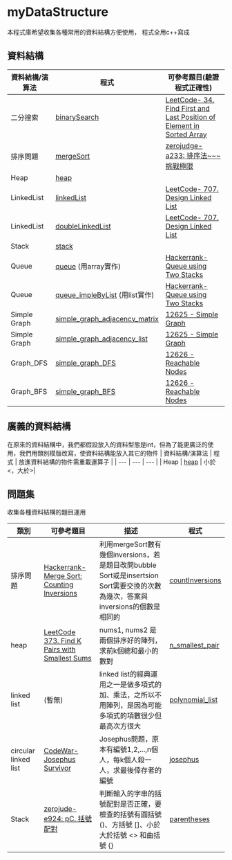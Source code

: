 # myDataStructure

本程式庫希望收集各種常用的資料結構方便使用，
程式全用c++寫成

## 資料結構

| 資料結構/演算法 | 程式 | 可參考題目(驗證程式正確性)|
| --- | --- | --- |
| 二分搜索 | [binarySearch](https://github.com/FermatPredictor/myDataStructure/blob/master/BinarySearch/binarySearch.cpp) | [LeetCode- 34. Find First and Last Position of Element in Sorted Array](https://leetcode.com/problems/find-first-and-last-position-of-element-in-sorted-array/)|
| 排序問題 | [mergeSort](https://github.com/FermatPredictor/myDataStructure/blob/master/Sorting/mergeSort.cpp) |[zerojudge- a233: 排序法~~~ 挑戰極限](https://zerojudge.tw/ShowProblem?problemid=a233)|
| Heap | [heap](https://github.com/FermatPredictor/myDataStructure/blob/master/heap/heap.cpp) | |
|LinkedList|[linkedList](https://github.com/FermatPredictor/myDataStructure/blob/master/linkedList/linkedList.cpp)| [LeetCode- 707. Design Linked List](https://leetcode.com/problems/design-linked-list/) |
|LinkedList|[doubleLinkedList](https://github.com/FermatPredictor/myDataStructure/blob/master/linkedList/doubleLinkedList.cpp)| [LeetCode- 707. Design Linked List](https://leetcode.com/problems/design-linked-list/) |
|Stack|[stack](https://github.com/FermatPredictor/myDataStructure/blob/master/Stack/stack.cpp)| |
|Queue|[queue](https://github.com/FermatPredictor/myDataStructure/blob/master/Queue/queue.cpp) (用array實作)|[Hackerrank- Queue using Two Stacks](https://www.hackerrank.com/challenges/queue-using-two-stacks/problem)|
|Queue|[queue_impleByList](https://github.com/FermatPredictor/myDataStructure/blob/master/Queue/queue_impleByList.cpp) (用list實作)|[Hackerrank- Queue using Two Stacks](https://www.hackerrank.com/challenges/queue-using-two-stacks/problem)|
|Simple Graph|[simple_graph_adjacency_matrix](https://github.com/FermatPredictor/myDataStructure/blob/master/Graph/simple_graph_adjacency_matrix.cpp)|[12625 - Simple Graph](https://acm.cs.nthu.edu.tw/problem/12625/)|
|Simple Graph|[simple_graph_adjacency_list](https://github.com/FermatPredictor/myDataStructure/blob/master/Graph/simple_graph_adjacency_list.cpp)|[12625 - Simple Graph](https://acm.cs.nthu.edu.tw/problem/12625/)|
|Graph_DFS|[simple_graph_DFS](https://github.com/FermatPredictor/myDataStructure/blob/master/Graph/simple_graph_DFS.cpp)|[12626 - Reachable Nodes](https://acm.cs.nthu.edu.tw/problem/12626/)|
|Graph_BFS|[simple_graph_BFS]()|[12626 - Reachable Nodes](https://acm.cs.nthu.edu.tw/problem/12626/)|

## 廣義的資料結構
在原來的資料結構中，我們都假設放入的資料型態是int，但為了能更廣泛的使用，我們用類別模版改寫，使資料結構能放入其它的物件
| 資料結構/演算法 | 程式 | 放進資料結構的物件需重載運算子 |
| --- | --- | --- |
| Heap | [heap](https://github.com/FermatPredictor/myDataStructure/blob/master/heap/general_heap.cpp) | 小於<，大於>|

## 問題集
收集各種資料結構的題目運用

|類別|可參考題目| 描述| 程式|
| --- | --- | --- | --- |
|排序問題| [Hackerrank- Merge Sort: Counting Inversions](https://www.hackerrank.com/challenges/ctci-merge-sort/problem)| 利用mergeSort數有幾個inversions，若是題目改問bubble Sort或是insertsion Sort需要交換的次數為幾次，答案與inversions的個數是相同的| [countInversions](https://github.com/FermatPredictor/myDataStructure/blob/master/problemSet/countInversions.cpp) |
|heap| [LeetCode 373. Find K Pairs with Smallest Sums](https://leetcode.com/problems/find-k-pairs-with-smallest-sums/)|nums1, nums2 是兩個排序好的陣列，求前k個總和最小的數對|[n_smallest_pair](https://github.com/FermatPredictor/myDataStructure/blob/master/problemSet/n_smallest_pair.cpp)|
|linked list| (暫無) | linked list的經典運用之一是做多項式的加、乘法，之所以不用陣列，是因為可能多項式的項數很少但最高次方很大 |[polynomial_list](https://github.com/FermatPredictor/myDataStructure/blob/master/problemSet/polynomial_list.cpp)|
|circular linked list| [CodeWar- Josephus Survivor](https://www.codewars.com/kata/555624b601231dc7a400017a/cpp)| Josephus問題，原本有編號1,2,...,n個人，每k個人殺一人，求最後倖存者的編號|[josephus](https://github.com/FermatPredictor/myDataStructure/blob/master/problemSet/josephus.cpp)|
|Stack|[zerojude- e924: pC. 括號配對](https://zerojudge.tw/ShowProblem?problemid=e924)|判斷輸入的字串的括號配對是否正確，要檢查的括號有圓括號 ()、方括號 []、小於大於括號 <> 和曲括號 {}|[parentheses](https://github.com/FermatPredictor/myDataStructure/blob/master/problemSet/parentheses.cpp)|
